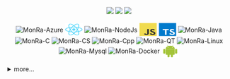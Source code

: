 <!--Hello
<h2><img src="https://emojis.slackmojis.com/emojis/images/1531849430/4246/blob-sunglasses.gif?1531849430" width="30"/> Hi 👋 , I'm MonRá! <img src="https://media.giphy.com/media/12oufCB0MyZ1Go/giphy.gif" width="50"></h2>
-->

<div>
  </p>
  <div align="center">
   <a href="https://www.facebook.com/ramon.chaib" target="_blank"><img src="https://img.shields.io/badge/-Facebook-%230077B5?style=for-the-badge&logo=facebook&logoColor=white" target="_blank"></a> 
  <a href="https://www.instagram.com/monrapps/" target="_blank"><img src="https://img.shields.io/badge/-Instagram-%23E4405F?style=for-the-badge&logo=instagram&logoColor=white" target="_blank"></a>
  <a href="https://www.linkedin.com/in/ramon-chaib-27007635/" target="_blank"><img src="https://img.shields.io/badge/-LinkedIn-%230077B5?style=for-the-badge&logo=linkedin&logoColor=white" target="_blank"></a>   
</div>
  
 <div style="display: inline_block" align="center"><br>
  <img align="center" alt="MonRa-Azure" height="30" width="40" src="https://cdn.jsdelivr.net/gh/devicons/devicon/icons/azure/azure-original.svg">
  <img align="center" alt="MonRa-React" height="30" width="40" src="https://raw.githubusercontent.com/devicons/devicon/master/icons/react/react-original.svg">
  <img align="center" alt="MonRa-NodeJs" height="30" width="40" src="https://cdn.jsdelivr.net/gh/devicons/devicon/icons/nodejs/nodejs-original.svg">
  <img align="center" alt="MonRa-Js" height="30" width="40" src="https://raw.githubusercontent.com/devicons/devicon/master/icons/javascript/javascript-original.svg">     <img align="center" alt="MonRa-Ts" height="30" width="40" src="https://raw.githubusercontent.com/devicons/devicon/master/icons/typescript/typescript-original.svg">
  <img align="center" alt="MonRa-Java" height="30" width="40" src="https://cdn.jsdelivr.net/gh/devicons/devicon/icons/java/java-original.svg">
  <img align="center" alt="MonRa-C" height="30" width="40" src="https://cdn.jsdelivr.net/gh/devicons/devicon/icons/c/c-original.svg">
  <img align="center" alt="MonRa-CS" height="30" width="40" src="https://cdn.jsdelivr.net/gh/devicons/devicon/icons/csharp/csharp-original.svg">
  <img align="center" alt="MonRa-Cpp" height="30" width="40" src="https://cdn.jsdelivr.net/gh/devicons/devicon/icons/cplusplus/cplusplus-original.svg">
  <img align="center" alt="MonRa-QT" height="30" width="40" src="https://cdn.jsdelivr.net/gh/devicons/devicon/icons/qt/qt-original.svg">
  <img align="center" alt="MonRa-Linux" height="30" width="40" src="https://cdn.jsdelivr.net/gh/devicons/devicon/icons/linux/linux-original.svg">
  <img align="center" alt="MonRa-Mysql" height="30" width="40" src="https://cdn.jsdelivr.net/gh/devicons/devicon/icons/mysql/mysql-original.svg">
  <img align="center" alt="MonRa-Docker" height="30" width="40" src="https://cdn.jsdelivr.net/gh/devicons/devicon/icons/docker/docker-original.svg">  
  <img align="center" alt="MonRa-Android" height="30" width="40" src="https://github.com/devicons/devicon/blob/master/icons/android/android-original.svg">
  
</div>
</a>

</br>
<!--
[![github activity graph](https://activity-graph.herokuapp.com/graph?username=monrapps&theme=chartreuse-dark)](https://github.com/monrapps/)
-->
<div>
<details>
      <summary>more...</summary>
      
<!--
### <img src="https://media.giphy.com/media/VgCDAzcKvsR6OM0uWg/giphy.gif" width="50"> A little more about me...  

```javascript
const monra = {
    pronouns: "He" | "Him",
    code: ["any"],
    askMeAbout: ["any"],
    technologies: {
        backEnd: {
            js: ["any"],
        },
        mobileApp: {
            native: ["Android Development"]
        },
        devOps: ["AWS", "Docker🐳", "Route53", "Nginx"],
        databases: ["mongo", "MySql", "sqlite"],
        misc: ["Firebase", "Socket.IO", "selenium", "open-cv", "php", "SuiteApp"]
    },
    architecture: ["Serverless Architecture", "Progressive web applications", "Single page applications"],
    currentFocus: "Building Robots to ease opertations",
    funFact: "There are two ways to write error-free programs; only the third one works"
};
```
-->

---
<!--START_SECTION:waka-->
![Code Time](http://img.shields.io/badge/Code%20Time-951%20hrs%2042%20mins-blue)

![Profile Views](http://img.shields.io/badge/Profile%20Views-1-blue)

![Lines of code](https://img.shields.io/badge/From%20Hello%20World%20I%27ve%20Written-3.0%20million%20lines%20of%20code-blue)

**🐱 My GitHub Data** 

> 📦 45.0 kB Used in GitHub's Storage 
 > 
> 🏆 2,463 Contributions in the Year 2024
 > 
> 🚫 Not Opted to Hire
 > 
> 📜 23 Public Repositories 
 > 
> 🔑 18 Private Repositories 
 > 
**I'm an Early 🐤** 

```text
🌞 Morning                8262 commits        █████████░░░░░░░░░░░░░░░░   35.17 % 
🌆 Daytime                10826 commits       ████████████░░░░░░░░░░░░░   46.08 % 
🌃 Evening                3647 commits        ████░░░░░░░░░░░░░░░░░░░░░   15.52 % 
🌙 Night                  759 commits         █░░░░░░░░░░░░░░░░░░░░░░░░   03.23 % 
```
📅 **I'm Most Productive on Thursday** 

```text
Monday                   4348 commits        █████░░░░░░░░░░░░░░░░░░░░   18.51 % 
Tuesday                  4345 commits        █████░░░░░░░░░░░░░░░░░░░░   18.49 % 
Wednesday                4537 commits        █████░░░░░░░░░░░░░░░░░░░░   19.31 % 
Thursday                 4972 commits        █████░░░░░░░░░░░░░░░░░░░░   21.16 % 
Friday                   3109 commits        ███░░░░░░░░░░░░░░░░░░░░░░   13.23 % 
Saturday                 1277 commits        █░░░░░░░░░░░░░░░░░░░░░░░░   05.44 % 
Sunday                   906 commits         █░░░░░░░░░░░░░░░░░░░░░░░░   03.86 % 
```


📊 **This Week I Spent My Time On** 

```text
🕑︎ Time Zone: America/Sao_Paulo

💬 Programming Languages: 
C++                      1 hr 44 mins        ██████████░░░░░░░░░░░░░░░   40.75 % 
C                        1 hr 9 mins         ███████░░░░░░░░░░░░░░░░░░   27.19 % 
Markdown                 48 mins             █████░░░░░░░░░░░░░░░░░░░░   18.78 % 
JSON                     18 mins             ██░░░░░░░░░░░░░░░░░░░░░░░   07.37 % 
INI                      10 mins             █░░░░░░░░░░░░░░░░░░░░░░░░   04.12 % 

🔥 Editors: 
VS Code                  4 hrs 15 mins       █████████████████████████   100.00 % 

🐱‍💻 Projects: 
wlm-esp32                2 hrs 14 mins       █████████████░░░░░░░░░░░░   52.66 % 
fw_tal_platformio        1 hr 8 mins         ███████░░░░░░░░░░░░░░░░░░   26.87 % 
Markdown                 48 mins             █████░░░░░░░░░░░░░░░░░░░░   18.78 % 
gww-v6i                  4 mins              ░░░░░░░░░░░░░░░░░░░░░░░░░   01.69 % 

💻 Operating System: 
Windows                  3 hrs 20 mins       ████████████████████░░░░░   78.30 % 
Mac                      51 mins             █████░░░░░░░░░░░░░░░░░░░░   20.01 % 
WSL                      4 mins              ░░░░░░░░░░░░░░░░░░░░░░░░░   01.69 % 
```

**I Mostly Code in C** 

```text
C                        14 repos            █████░░░░░░░░░░░░░░░░░░░░   20.90 % 
C++                      10 repos            ████░░░░░░░░░░░░░░░░░░░░░   14.93 % 
JavaScript               7 repos             ███░░░░░░░░░░░░░░░░░░░░░░   10.45 % 
HTML                     5 repos             ██░░░░░░░░░░░░░░░░░░░░░░░   07.46 % 
Python                   4 repos             █░░░░░░░░░░░░░░░░░░░░░░░░   05.97 % 
```



**Timeline**

![Lines of Code chart](https://raw.githubusercontent.com/monrapps/monrapps/master/assets/bar_graph.png)


 Last Updated on 30/11/2024 14:16:01 UTC
<!--END_SECTION:waka-->
